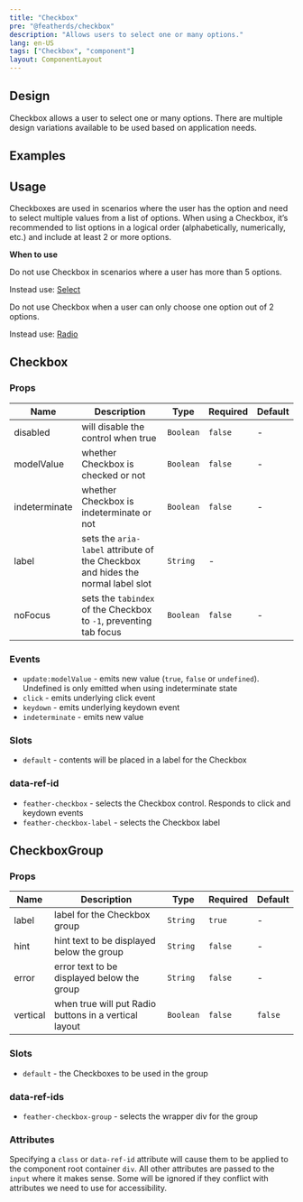 ```yaml
---
title: "Checkbox"
pre: "@featherds/checkbox"
description: "Allows users to select one or many options."
lang: en-US
tags: ["Checkbox", "component"]
layout: ComponentLayout
---
```


## Design

Checkbox allows a user to select one or many options. There are multiple design variations available to be used based on application needs.

## Examples

<Checkbox-Examples />

## Usage

Checkboxes are used in scenarios where the user has the option and need to select multiple values from a list of options. When using a Checkbox, it’s recommended to list options in a logical order (alphabetically, numerically, etc.) and include at least 2 or more options.

**When to use**

Do not use Checkbox in scenarios where a user has more than 5 options.

Instead use:
[Select](/Components/Select/)

Do not use Checkbox when a user can only choose one option out of 2 options.

Instead use:
[Radio](/Components/Radio/)


## Checkbox

### Props

| Name          | Description                                                                     | Type      | Required | Default |
| ------------- | ------------------------------------------------------------------------------- | --------- | -------- | ------- |
| disabled      | will disable the control when true                                              | `Boolean` | `false`  | -       |
| modelValue    | whether Checkbox is checked or not                                              | `Boolean` | `false`  | -       |
| indeterminate | whether Checkbox is indeterminate or not                                        | `Boolean` | `false`  | -       |
| label         | sets the `aria-label` attribute of the Checkbox and hides the normal label slot | `String`  | -        |         |
| noFocus       | sets the `tabindex` of the Checkbox to `-1`, preventing tab focus               | `Boolean` | `false`  | -       |

### Events

- `update:modelValue` - emits new value (`true`, `false` or `undefined`). Undefined is only emitted when using indeterminate state
- `click` - emits underlying click event
- `keydown` - emits underlying keydown event
- `indeterminate` - emits new value

### Slots

- `default` - contents will be placed in a label for the Checkbox

### data-ref-id

- `feather-checkbox` - selects the Checkbox control. Responds to click and keydown events
- `feather-checkbox-label` - selects the Checkbox label

## CheckboxGroup

### Props

| Name     | Description                                           | Type      | Required | Default |
| -------- | ----------------------------------------------------- | --------- | -------- | ------- |
| label    | label for the Checkbox group                          | `String`  | `true`   | -       |
| hint     | hint text to be displayed below the group             | `String`  | `false`  | -       |
| error    | error text to be displayed below the group            | `String`  | `false`  | -       |
| vertical | when true will put Radio buttons in a vertical layout | `Boolean` | `false`  | `false` |

### Slots

- `default` - the Checkboxes to be used in the group

### data-ref-ids

- `feather-checkbox-group` - selects the wrapper div for the group

### Attributes

Specifying a `class` or `data-ref-id` attribute will cause them to be applied to the component root container `div`. All other attributes are passed to the `input` where it makes sense. Some will be ignored if they conflict with attributes we need to use for accessibility.

